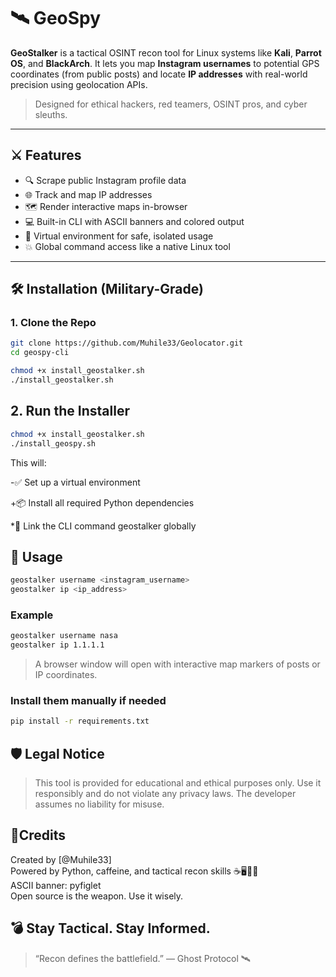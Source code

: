 # 🛰️ GeoSpy

**GeoStalker** is a tactical OSINT recon tool for Linux systems like **Kali**, **Parrot OS**, and **BlackArch**. It lets you map **Instagram usernames** to potential GPS coordinates (from public posts) and locate **IP addresses** with real-world precision using geolocation APIs.

> Designed for ethical hackers, red teamers, OSINT pros, and cyber sleuths.

---

## ⚔️ Features

- 🔍 Scrape public Instagram profile data
- 🌐 Track and map IP addresses
- 🗺️ Render interactive maps in-browser
- 💻 Built-in CLI with ASCII banners and colored output
- 🔐 Virtual environment for safe, isolated usage
- 💥 Global command access like a native Linux tool

---

## 🛠️ Installation (Military-Grade)

### 1. Clone the Repo

```bash  
git clone https://github.com/Muhile33/Geolocator.git
cd geospy-cli

chmod +x install_geostalker.sh
./install_geostalker.sh
```
## 2. Run the Installer 

```bash
chmod +x install_geostalker.sh
./install_geospy.sh
```
This will:

-✅ Set up a virtual environment

+📦 Install all required Python dependencies

*🔗 Link the CLI command geostalker globally

## 🚀 Usage

```bash
geostalker username <instagram_username>
geostalker ip <ip_address>
```

### Example

```bash
geostalker username nasa
geostalker ip 1.1.1.1
```

> A browser window will open with interactive map markers of posts or IP coordinates.

### Install them manually if needed

```bash
pip install -r requirements.txt
```

## 🛡️ Legal Notice
> This tool is provided for educational and ethical purposes only.
> Use it responsibly and do not violate any privacy laws.
> The developer assumes no liability for misuse.

## 🧠Credits
Created by [@Muhile33] <br>
Powered by Python, caffeine, and tactical recon skills ☕🖥️🕵️‍♂️ <br>
ASCII banner: pyfiglet <br>
Open source is the weapon. Use it wisely.

## 💣 Stay Tactical. Stay Informed.
> “Recon defines the battlefield.” — Ghost Protocol 🛰️
